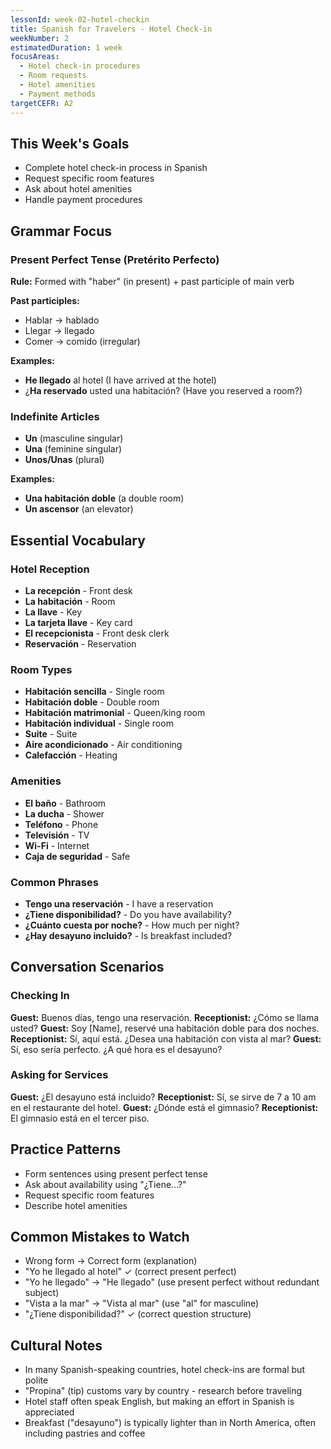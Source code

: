 ```yaml
---
lessonId: week-02-hotel-checkin
title: Spanish for Travelers - Hotel Check-in
weekNumber: 2
estimatedDuration: 1 week
focusAreas:
  - Hotel check-in procedures
  - Room requests
  - Hotel amenities
  - Payment methods
targetCEFR: A2
---
```


## This Week's Goals

- Complete hotel check-in process in Spanish
- Request specific room features
- Ask about hotel amenities
- Handle payment procedures

## Grammar Focus

### Present Perfect Tense (Pretérito Perfecto)
**Rule:** Formed with "haber" (in present) + past participle of main verb

**Past participles:**
- Hablar → hablado
- Llegar → llegado
- Comer → comido (irregular)

**Examples:**
- **He llegado** al hotel (I have arrived at the hotel)
- ¿**Ha reservado** usted una habitación? (Have you reserved a room?)

### Indefinite Articles
- **Un** (masculine singular)
- **Una** (feminine singular)
- **Unos/Unas** (plural)

**Examples:**
- **Una habitación doble** (a double room)
- **Un ascensor** (an elevator)

## Essential Vocabulary

### Hotel Reception
- **La recepción** - Front desk
- **La habitación** - Room
- **La llave** - Key
- **La tarjeta llave** - Key card
- **El recepcionista** - Front desk clerk
- **Reservación** - Reservation

### Room Types
- **Habitación sencilla** - Single room
- **Habitación doble** - Double room
- **Habitación matrimonial** - Queen/king room
- **Habitación individual** - Single room
- **Suite** - Suite
- **Aire acondicionado** - Air conditioning
- **Calefacción** - Heating

### Amenities
- **El baño** - Bathroom
- **La ducha** - Shower
- **Teléfono** - Phone
- **Televisión** - TV
- **Wi-Fi** - Internet
- **Caja de seguridad** - Safe

### Common Phrases
- **Tengo una reservación** - I have a reservation
- **¿Tiene disponibilidad?** - Do you have availability?
- **¿Cuánto cuesta por noche?** - How much per night?
- **¿Hay desayuno incluido?** - Is breakfast included?

## Conversation Scenarios

### Checking In
**Guest:** Buenos días, tengo una reservación.
**Receptionist:** ¿Cómo se llama usted?
**Guest:** Soy [Name], reservé una habitación doble para dos noches.
**Receptionist:** Sí, aquí está. ¿Desea una habitación con vista al mar?
**Guest:** Sí, eso sería perfecto. ¿A qué hora es el desayuno?

### Asking for Services
**Guest:** ¿El desayuno está incluido?
**Receptionist:** Sí, se sirve de 7 a 10 am en el restaurante del hotel.
**Guest:** ¿Dónde está el gimnasio?
**Receptionist:** El gimnasio está en el tercer piso.

## Practice Patterns

- Form sentences using present perfect tense
- Ask about availability using "¿Tiene...?"
- Request specific room features
- Describe hotel amenities

## Common Mistakes to Watch

- Wrong form → Correct form (explanation)
- "Yo he llegado al hotel" ✓ (correct present perfect)
- "Yo he llegado" → "He llegado" (use present perfect without redundant subject)
- "Vista a la mar" → "Vista al mar" (use "al" for masculine)
- "¿Tiene disponibilidad?" ✓ (correct question structure)

## Cultural Notes

- In many Spanish-speaking countries, hotel check-ins are formal but polite
- "Propina" (tip) customs vary by country - research before traveling
- Hotel staff often speak English, but making an effort in Spanish is appreciated
- Breakfast ("desayuno") is typically lighter than in North America, often including pastries and coffee